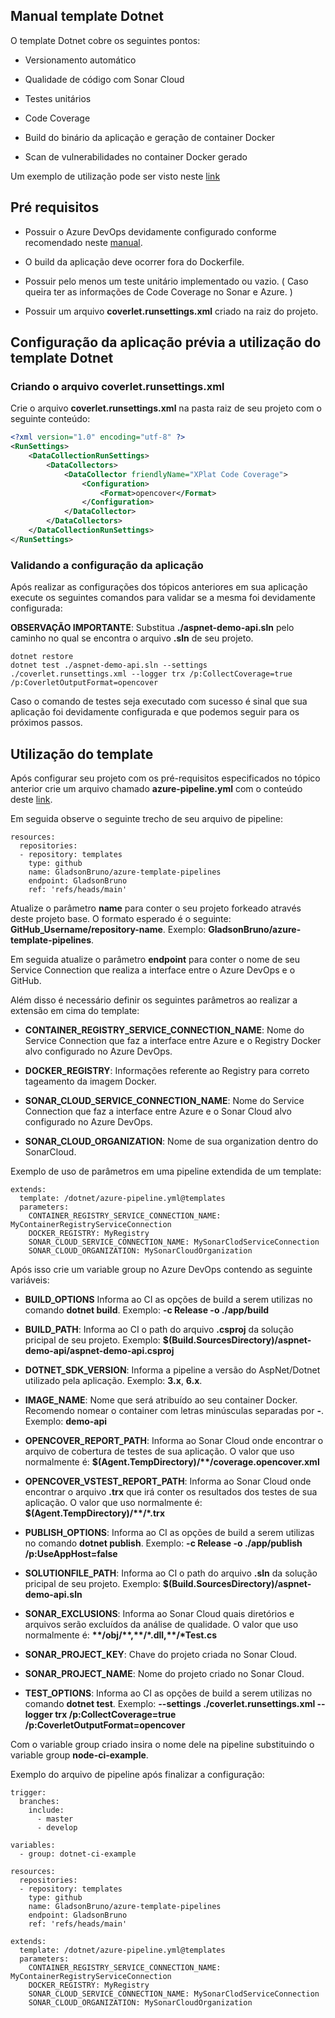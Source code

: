## Manual template Dotnet
O template Dotnet cobre os seguintes pontos:

* Versionamento automático

* Qualidade de código com Sonar Cloud

* Testes unitários

* Code Coverage

* Build do binário da aplicação e geração de container Docker

* Scan de vulnerabilidades no container Docker gerado

Um exemplo de utilização pode ser visto neste [link](https://github.com/GladsonBruno/aspnet-azure-devops-ci-example)

## Pré requisitos
* Possuir o Azure DevOps devidamente configurado conforme recomendado neste [manual](../README.md).

* O build da aplicação deve ocorrer fora do Dockerfile.

* Possuir pelo menos um teste unitário implementado ou vazio. ( Caso queira ter as informações de Code Coverage no Sonar e Azure. )

* Possuir um arquivo **coverlet.runsettings.xml** criado na raiz do projeto.

## Configuração da aplicação prévia a utilização do template Dotnet
### Criando o arquivo coverlet.runsettings.xml
Crie o arquivo **coverlet.runsettings.xml** na pasta raiz de seu projeto com o seguinte conteúdo:
```xml
<?xml version="1.0" encoding="utf-8" ?>
<RunSettings>
    <DataCollectionRunSettings>
        <DataCollectors>
            <DataCollector friendlyName="XPlat Code Coverage">
                <Configuration>
                    <Format>opencover</Format>                    
                </Configuration>
            </DataCollector>
        </DataCollectors>
    </DataCollectionRunSettings>
</RunSettings>
```

### Validando a configuração da aplicação
Após realizar as configurações dos tópicos anteriores em sua aplicação execute os seguintes comandos para validar se a mesma foi devidamente configurada:

**OBSERVAÇÃO IMPORTANTE**: Substitua **./aspnet-demo-api.sln** pelo caminho no qual se encontra o arquivo **.sln** de seu projeto.

```
dotnet restore
dotnet test ./aspnet-demo-api.sln --settings ./coverlet.runsettings.xml --logger trx /p:CollectCoverage=true /p:CoverletOutputFormat=opencover
```

Caso o comando de testes seja executado com sucesso é sinal que sua aplicação foi devidamente configurada e que podemos seguir para os próximos passos.

## Utilização do template

Após configurar seu projeto com os pré-requisitos especificados no tópico anterior crie um arquivo chamado **azure-pipeline.yml** com o conteúdo deste [link](https://github.com/GladsonBruno/aspnet-azure-devops-ci-example/blob/master/azure-pipeline.yml).

Em seguida observe o seguinte trecho de seu arquivo de pipeline:
```
resources:
  repositories:
  - repository: templates
    type: github
    name: GladsonBruno/azure-template-pipelines
    endpoint: GladsonBruno
    ref: 'refs/heads/main'
```


Atualize o parâmetro **name** para conter o seu projeto forkeado através deste projeto base. O formato esperado é o seguinte: **GitHub_Username/repository-name**. Exemplo: **GladsonBruno/azure-template-pipelines**.

Em seguida atualize o parâmetro **endpoint** para conter o nome de seu Service Connection que realiza a interface entre o Azure DevOps e o GitHub.


Além disso é necessário definir os seguintes parâmetros ao realizar a extensão em cima do template:
* **CONTAINER_REGISTRY_SERVICE_CONNECTION_NAME**: Nome do Service Connection que faz a interface entre Azure e o Registry Docker alvo configurado no Azure DevOps.

* **DOCKER_REGISTRY**: Informações referente ao Registry para correto tageamento da imagem Docker.

* **SONAR_CLOUD_SERVICE_CONNECTION_NAME**: Nome do Service Connection que faz a interface entre Azure e o Sonar Cloud alvo configurado no Azure DevOps.

* **SONAR_CLOUD_ORGANIZATION**: Nome de sua organization dentro do SonarCloud.

Exemplo de uso de parâmetros em uma pipeline extendida de um template:
```
extends:
  template: /dotnet/azure-pipeline.yml@templates
  parameters:
    CONTAINER_REGISTRY_SERVICE_CONNECTION_NAME: MyContainerRegistryServiceConnection
    DOCKER_REGISTRY: MyRegistry
    SONAR_CLOUD_SERVICE_CONNECTION_NAME: MySonarClodServiceConnection
    SONAR_CLOUD_ORGANIZATION: MySonarCloudOrganization
```

Após isso crie um variable group no Azure DevOps contendo as seguinte variáveis:

* **BUILD_OPTIONS** Informa ao CI as opções de build a serem utilizas no comando **dotnet build**. Exemplo: **-c Release -o ./app/build**

* **BUILD_PATH**: Informa ao CI o path do arquivo **.csproj** da solução pricipal de seu projeto. Exemplo: **$(Build.SourcesDirectory)/aspnet-demo-api/aspnet-demo-api.csproj**

* **DOTNET_SDK_VERSION**: Informa a pipeline a versão do AspNet/Dotnet utilizado pela aplicação. Exemplo: **3.x**, **6.x**.

* **IMAGE_NAME**: Nome que será atribuído ao seu container Docker. Recomendo nomear o container com letras minúsculas separadas por **-**. Exemplo: **demo-api**

* **OPENCOVER_REPORT_PATH**: Informa ao Sonar Cloud onde encontrar o arquivo de cobertura de testes de sua aplicação. O valor que uso normalmente é: **$(Agent.TempDirectory)/\*\*/coverage.opencover.xml**

* **OPENCOVER_VSTEST_REPORT_PATH**: Informa ao Sonar Cloud onde encontrar o arquivo **.trx** que irá conter os resultados dos testes de sua aplicação. O valor que uso normalmente é: **$(Agent.TempDirectory)/\*\*/*.trx**

* **PUBLISH_OPTIONS**: Informa ao CI as opções de build a serem utilizas no comando **dotnet publish**. Exemplo: **-c Release -o ./app/publish /p:UseAppHost=false**

* **SOLUTIONFILE_PATH**: Informa ao CI o path do arquivo **.sln** da solução pricipal de seu projeto. Exemplo: **$(Build.SourcesDirectory)/aspnet-demo-api.sln**

* **SONAR_EXCLUSIONS**: Informa ao Sonar Cloud quais diretórios e arquivos serão excluídos da análise de qualidade. O valor que uso normalmente é: **\*\*/obj/\*\*,\*\*/\*.dll,\*\*/\*Test.cs**

* **SONAR_PROJECT_KEY**: Chave do projeto criada no Sonar Cloud.

* **SONAR_PROJECT_NAME**: Nome do projeto criado no Sonar Cloud.

* **TEST_OPTIONS**: Informa ao CI as opções de build a serem utilizas no comando **dotnet test**. Exemplo: **--settings ./coverlet.runsettings.xml --logger trx /p:CollectCoverage=true /p:CoverletOutputFormat=opencover**

Com o variable group criado insira o nome dele na pipeline substituindo o variable group **node-ci-example**.

Exemplo do arquivo de pipeline após finalizar a configuração:
```
trigger:
  branches:
    include:
      - master
      - develop

variables:
  - group: dotnet-ci-example

resources:
  repositories:
  - repository: templates
    type: github
    name: GladsonBruno/azure-template-pipelines
    endpoint: GladsonBruno
    ref: 'refs/heads/main'

extends:
  template: /dotnet/azure-pipeline.yml@templates
  parameters:
    CONTAINER_REGISTRY_SERVICE_CONNECTION_NAME: MyContainerRegistryServiceConnection
    DOCKER_REGISTRY: MyRegistry
    SONAR_CLOUD_SERVICE_CONNECTION_NAME: MySonarClodServiceConnection
    SONAR_CLOUD_ORGANIZATION: MySonarCloudOrganization
```